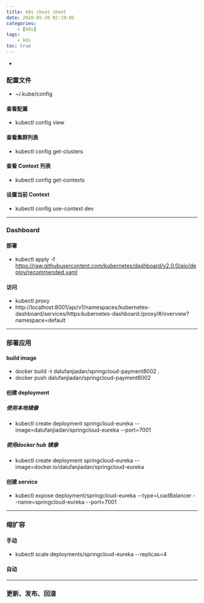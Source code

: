 ```yaml
---
title: k8s cheat sheet
date: 2020-05-20 02:19:05
categories:
    - [k8s]
tags:
	- k8s
toc: true
---
```


-

<!-- more -->

### 配置文件

- ~/.kube/config

#### 查看配置
- kubectl config view

#### 查看集群列表
- kubectl config get-clusters

#### 查看 Context 列表
- kubectl config get-contexts

#### 设置当前 Context
- kubectl config use-context dev

---

### Dashboard

#### 部署

- kubectl apply -f https://raw.githubusercontent.com/kubernetes/dashboard/v2.0.0/aio/deploy/recommended.yaml

#### 访问

- kubectl proxy
- http://localhost:8001/api/v1/namespaces/kubernetes-dashboard/services/https:kubernetes-dashboard:/proxy/#/overview?namespace=default


--- 

### 部署应用

#### build image

- docker build -t dalufanjiadan/springcloud-payment8002 .
- docker push dalufanjiadan/springcloud-payment8002

#### 创建 deployment

##### 使用本地镜像

- kubectl create deployment springcloud-eureka --image=dalufanjiadan/springcloud-eureka --port=7001

##### 使用docker hub 镜像
- kubectl create deployment springcloud-eureka --image=docker.io/dalufanjiadan/springcloud-eureka

#### 创建 service

- kubectl expose deployment/springcloud-eureka --type=LoadBalancer --name=springcloud-eureka --port=7001

---

### 缩扩容

#### 手动

- kubectl scale deployments/springcloud-eureka --replicas=4

#### 自动


---

### 更新、发布、回滚


